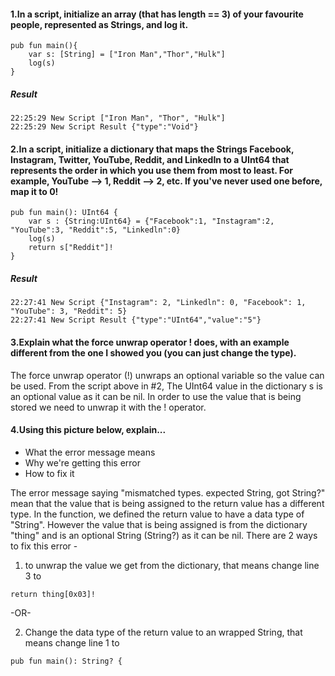 #### 1.In a script, initialize an array (that has length == 3) of your favourite people, represented as Strings, and log it.
```cadence
pub fun main(){
    var s: [String] = ["Iron Man","Thor","Hulk"]
    log(s)
}
```
##### Result
```
22:25:29 New Script ["Iron Man", "Thor", "Hulk"]
22:25:29 New Script Result {"type":"Void"}
```

#### 2.In a script, initialize a dictionary that maps the Strings Facebook, Instagram, Twitter, YouTube, Reddit, and LinkedIn to a UInt64 that represents the order in which you use them from most to least. For example, YouTube --> 1, Reddit --> 2, etc. If you've never used one before, map it to 0!
```cadence
pub fun main(): UInt64 {
    var s : {String:UInt64} = {"Facebook":1, "Instagram":2, "YouTube":3, "Reddit":5, "Linkedln":0}
    log(s)
    return s["Reddit"]!
}
```

##### Result
```
22:27:41 New Script {"Instagram": 2, "Linkedln": 0, "Facebook": 1, "YouTube": 3, "Reddit": 5}
22:27:41 New Script Result {"type":"UInt64","value":"5"}
```

#### 3.Explain what the force unwrap operator ! does, with an example different from the one I showed you (you can just change the type).
The force unwrap operator (!) unwraps an optional variable so the value can be used. From the script above in #2, The UInt64 value in the dictionary s is an optional value as it can be nil. In order to use the value that is being stored we need to unwrap it with the ! operator. 

#### 4.Using this picture below, explain...
  * What the error message means
  * Why we're getting this error
  * How to fix it

The error message saying "mismatched types. expected String, got String?" mean that the value that is being assigned to the return value has a different type. In the function, we defined the return value to have a data type of "String". However the value that is being assigned is from the dictionary "thing" and is an optional String (String?) as it can be nil. There are 2 ways to fix this error -
1. to unwrap the value we get from the dictionary, that means change line 3 to 
``` cadence
return thing[0x03]!
```

-OR-

2. Change the data type of the return value to an wrapped String, that means change line 1 to
```cadence
pub fun main(): String? {
```
